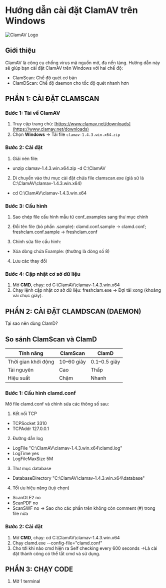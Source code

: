 # Hướng dẫn cài đặt ClamAV trên Windows

![ClamAV Logo](https://www.clamav.net/assets/clamav-trademark.png)

## Giới thiệu
ClamAV là công cụ chống virus mã nguồn mở, đa nền tảng. Hướng dẫn này sẽ giúp bạn cài đặt ClamAV trên Windows với hai chế độ:
- ClamScan: Chế độ quét cơ bản
- ClamDScan: Chế độ daemon cho tốc độ quét nhanh hơn

## PHẦN 1: CÀI ĐẶT CLAMSCAN

### Bước 1: Tải về ClamAV
1. Truy cập trang chủ: [https://www.clamav.net/downloads](https://www.clamav.net/downloads)
2. Chọn **Windows** → Tải file `clamav-1.4.3.win.x64.zip`

### Bước 2: Cài đặt

1. Giải nén file:
- unzip clamav-1.4.3.win.x64.zip -d C:\ClamAV

2. Di chuyển vào thư mục cài đặt chứa file clamscan.exe  (giả sử là C:\ClamAV\clamav-1.4.3.win.x64)
- cd C:\ClamAV\clamav-1.4.3.win.x64

### Bước 3: Cấu hình
1. Sao chép file cấu hình mẫu từ conf_examples sang thư mục chính

2. Đổi tên file (bỏ phần .sample): clamd.conf.sample → clamd.conf; freshclam.conf.sample → freshclam.conf

3. Chỉnh sửa file cấu hình:
- Xóa dòng chứa Example: (thường là dòng số 8)

4. Lưu các thay đổi

### Bước 4: Cập nhật cơ sở dữ liệu
1. Mở **CMD**, chạy:
cd C:\ClamAV\clamav-1.4.3.win.x64
2. Chạy lệnh cập nhật cơ sở dữ liệu:
freshclam.exe → Đợi tải xong (khoảng vài chục giây).

## PHẦN 2: CÀI ĐẶT CLAMDSCAN (DAEMON)
Tại sao nên dùng ClamD?
## So sánh ClamScan và ClamD

| Tính năng             | ClamScan      | ClamD        |
|-----------------------|---------------|--------------|
| Thời gian khởi động   | 10–60 giây    | 0.1–0.5 giây |
| Tài nguyên            | Cao           | Thấp         |
| Hiệu suất             | Chậm          | Nhanh        |

### Bước 1: Cấu hình clamd.conf
Mở file clamd.conf và chỉnh sửa các thông số sau:
1. Kết nối TCP
- TCPSocket 3310
- TCPAddr 127.0.0.1

2. Đường dẫn log
- LogFile "C:\ClamAV\clamav-1.4.3.win.x64\clamd.log"
- LogTime yes
- LogFileMaxSize 5M

3. Thư mục database
- DatabaseDirectory "C:\ClamAV\clamav-1.4.3.win.x64\database"

4. Tối ưu hiệu năng (tuỳ chọn)
- ScanOLE2 no
- ScanPDF no
- ScanSWF no
-> Sao cho các phần trên không còn comment (#) trong file nữa
### Bước 2: Cài đặt
1. Mở **CMD**, chạy:
cd C:\ClamAV\clamav-1.4.3.win.x64
2. Chạy clamd.exe --config-file="clamd.conf"
3. Cho tới khi nào cmd hiện ra Self checking every 600 seconds ->Là cài đặt thành công có thể tắt cmd và sử dụng.

## PHẦN 3: CHẠY CODE
1. Mở 1 terminal
